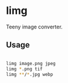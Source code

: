 # limg

Teeny image converter.

## Usage

```bash

limg image.png jpeg
limg *.png tif
limg **/*.jpg webp

```
